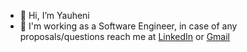 - 👋 Hi, I’m Yauheni 
- 🐍 I'm working as a Software Engineer, in case of any proposals/questions reach me at [LinkedIn](https://www.linkedin.com/in/yauheni-leaniuk/) or [Gmail](yauheni.leaniuk@gmail.com)

<!---
UngeheurenUngeziefer/UngeheurenUngeziefer is a ✨ special ✨ repository because its `README.md` (this file) appears on your GitHub profile.
You can click the Preview link to take a look at your changes.
--->
